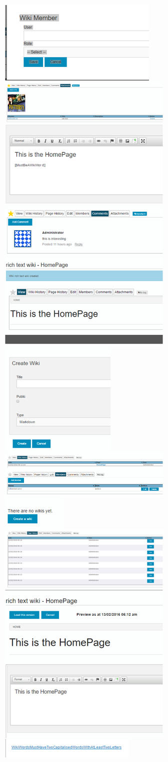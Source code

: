 

![](https://raw.githubusercontent.com/2pisoftware/cmfive-wiki/wikiLiveEdit/doc/images/wiki_add_member.png)
![](https://raw.githubusercontent.com/2pisoftware/cmfive-wiki/wikiLiveEdit/doc/images/wiki_attachments.png)
![](https://raw.githubusercontent.com/2pisoftware/cmfive-wiki/wikiLiveEdit/doc/images/wiki_broken_wiki_word.png)
![](https://raw.githubusercontent.com/2pisoftware/cmfive-wiki/wikiLiveEdit/doc/images/wiki_comments.png)
![](https://raw.githubusercontent.com/2pisoftware/cmfive-wiki/wikiLiveEdit/doc/images/wiki_created.png)
![](https://raw.githubusercontent.com/2pisoftware/cmfive-wiki/wikiLiveEdit/doc/images/wiki_create_wiki.png)
![](https://raw.githubusercontent.com/2pisoftware/cmfive-wiki/wikiLiveEdit/doc/images/wiki_history.png)
![](https://raw.githubusercontent.com/2pisoftware/cmfive-wiki/wikiLiveEdit/doc/images/wiki_members.png)
![](https://raw.githubusercontent.com/2pisoftware/cmfive-wiki/wikiLiveEdit/doc/images/wiki_no_wikis_yet.png)
![](https://raw.githubusercontent.com/2pisoftware/cmfive-wiki/wikiLiveEdit/doc/images/wiki_page_history.png)
![](https://raw.githubusercontent.com/2pisoftware/cmfive-wiki/wikiLiveEdit/doc/images/wiki_preview.png)
![](https://raw.githubusercontent.com/2pisoftware/cmfive-wiki/wikiLiveEdit/doc/images/wiki_rte_edit.png)
![](https://raw.githubusercontent.com/2pisoftware/cmfive-wiki/wikiLiveEdit/doc/images/wiki_word_linked.png)
